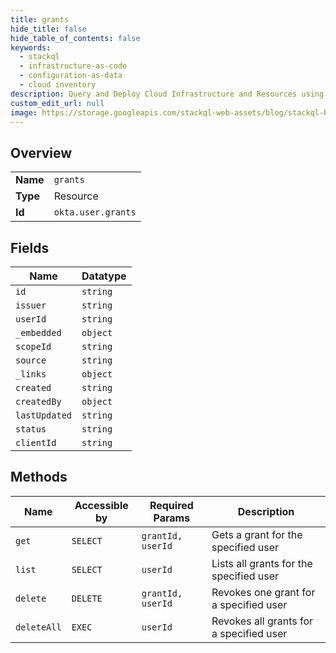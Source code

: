 ```yaml
---
title: grants
hide_title: false
hide_table_of_contents: false
keywords:
  - stackql
  - infrastructure-as-code
  - configuration-as-data
  - cloud inventory
description: Query and Deploy Cloud Infrastructure and Resources using SQL
custom_edit_url: null
image: https://storage.googleapis.com/stackql-web-assets/blog/stackql-blog-post-featured-image.png
---
```

  
    

## Overview
<table><tbody>
<tr><td><b>Name</b></td><td><code>grants</code></td></tr>
<tr><td><b>Type</b></td><td>Resource</td></tr>
<tr><td><b>Id</b></td><td><code>okta.user.grants</code></td></tr>
</tbody></table>

## Fields
| Name | Datatype |
| ---- | -------- |
| `id` | `string` |
| `issuer` | `string` |
| `userId` | `string` |
| `_embedded` | `object` |
| `scopeId` | `string` |
| `source` | `string` |
| `_links` | `object` |
| `created` | `string` |
| `createdBy` | `object` |
| `lastUpdated` | `string` |
| `status` | `string` |
| `clientId` | `string` |
## Methods
| Name | Accessible by | Required Params | Description |
| ---- | ------------- | --------------- | ----------- |
| `get` | `SELECT` | `grantId, userId` | Gets a grant for the specified user |
| `list` | `SELECT` | `userId` | Lists all grants for the specified user |
| `delete` | `DELETE` | `grantId, userId` | Revokes one grant for a specified user |
| `deleteAll` | `EXEC` | `userId` | Revokes all grants for a specified user |
